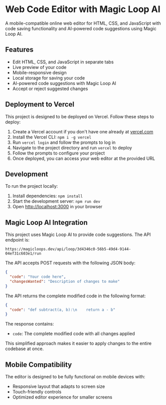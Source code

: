 # Web Code Editor with Magic Loop AI

A mobile-compatible online web editor for HTML, CSS, and JavaScript with code saving functionality and AI-powered code suggestions using Magic Loop AI.

## Features

- Edit HTML, CSS, and JavaScript in separate tabs
- Live preview of your code
- Mobile-responsive design
- Local storage for saving your code
- AI-powered code suggestions with Magic Loop AI
- Accept or reject suggested changes

## Deployment to Vercel

This project is designed to be deployed on Vercel. Follow these steps to deploy:

1. Create a Vercel account if you don't have one already at [vercel.com](https://vercel.com)
2. Install the Vercel CLI: `npm i -g vercel`
3. Run `vercel login` and follow the prompts to log in
4. Navigate to the project directory and run `vercel` to deploy
5. Follow the prompts to configure your project
6. Once deployed, you can access your web editor at the provided URL

## Development

To run the project locally:

1. Install dependencies: `npm install`
2. Start the development server: `npm run dev`
3. Open [http://localhost:3000](http://localhost:3000) in your browser

## Magic Loop AI Integration

This project uses Magic Loop AI to provide code suggestions. The API endpoint is:
```
https://magicloops.dev/api/loop/3d4346c0-56b5-49d4-9144-04ef31c603e1/run
```

The API accepts POST requests with the following JSON body:
```json
{
  "code": "Your code here",
  "changesWanted": "Description of changes to make"
}
```

The API returns the complete modified code in the following format:
```json
{
  "code": "def subtract(a, b):\n    return a - b"
}
```

The response contains:
- `code`: The complete modified code with all changes applied

This simplified approach makes it easier to apply changes to the entire codebase at once.

## Mobile Compatibility

The editor is designed to be fully functional on mobile devices with:
- Responsive layout that adapts to screen size
- Touch-friendly controls
- Optimized editor experience for smaller screens
